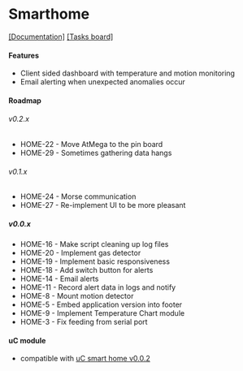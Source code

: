 # Smarthome
[[Documentation]]()
[[Tasks board]](https://trello.com/b/QtZlwkhQ/project-smart-home)

#### Features
* Client sided dashboard with temperature and motion monitoring
* Email alerting when unexpected anomalies occur 

#### Roadmap

###### v0.2.x
* HOME-22 - Move AtMega to the pin board
* HOME-29 - Sometimes gathering data hangs

###### v0.1.x
* HOME-24 - Morse communication
* HOME-27 - Re-implement UI to be more pleasant

##### v0.0.x
* HOME-16 - Make script cleaning up log files
* HOME-20 - Implement gas detector 
* HOME-19 - Implement basic responsiveness
* HOME-18 - Add switch button for alerts
* HOME-14 - Email alerts 
* HOME-11 - Record alert data in logs and notify
* HOME-8 - Mount motion detector
* HOME-5 - Embed application version into footer 
* HOME-9 - Implement Temperature Chart module
* HOME-3 - Fix feeding from serial port

#### uC module
* compatible with [uC smart home v0.0.2](https://github.com/oskarszura/smart-home-uc/releases/tag/v0.0.2)
